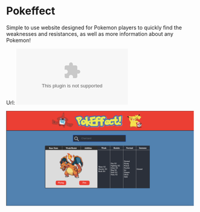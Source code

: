 # Pokeffect
Simple to use website designed for Pokemon players to quickly find the weaknesses and resistances, as well as more information about any Pokemon!

Url: ![](stark-earth-27044.herokuapp.com)

![](pokeffect.png)
